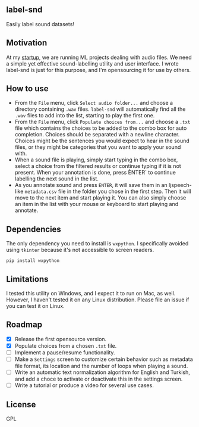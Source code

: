 ## label-snd
Easily label sound datasets!

## Motivation

At my [startup](https://ailabs.com.tr), we are running ML projects dealing with audio files. We need a simple yet effective sound-labelling utility and user interface. I wrote label-snd is just for this purpose, and I'm opensourcing it for use by others.

## How to use
 * From the `File` menu, click `Select audio folder...` and choose a directory containing `.wav` files. `label-snd` will automatically find all the `.wav` files to add into the list, starting to play the first one.
 * From the `File` menu, click `Populate choices from...` and choose a `.txt` file which contains the choices to be added to the combo box for auto completion. Choices should be separated with a newline character. Choices might be the sentences you would expect to hear in the sound files, or they might be categories that you want to apply your sound with.
 * When a sound file is playing, simply start typing in the combo box, select a choice from the filtered results or continue typing if it is not present. When your annotation is done, press ÈNTER` to continue labelling the next sound in the list.
 * As you annotate sound and press `ENTER`, it will save them in an ljspeech-like `metadata.csv` file in the folder you chose in the first step. Then it will move to the next item and start playing it. You can also simply choose an item in the list with your mouse or keyboard to start playing and annotate.

## Dependencies
The only dependency you need to install is `wxpython`. I specifically avoided using `tkinter` because it's not accessible to screen readers.

`pip install wxpython`

## Limitations
I tested this utility on Windows, and I expect it to run on Mac, as well. However, I haven't tested it on any Linux distribution. Please file an issue if you can test it on Linux.

## Roadmap
 * [x] Release the first opensource version.
 * [x] Populate choices from a chosen `.txt` file.
 * [ ] Implement a pause/resume functionality.
 * [ ] Make a `Settings` screen to customize certain behavior such as metadata file format, its location and the number of loops when playing a sound.
 * [ ] Write an automatic text normalization algorithm for English and Turkish, and add a choce to activate or deactivate this in the settings screen.
 * [ ] Write a tutorial or produce a video for several use cases.
## License
GPL